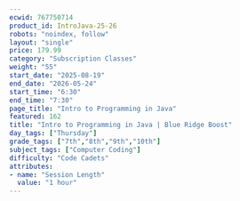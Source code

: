 ```yaml
---
ecwid: 767750714
product_id: IntroJava-25-26
robots: "noindex, follow"
layout: "single"
price: 179.99
category: "Subscription Classes"
weight: "55"
start_date: "2025-08-19"
end_date: "2026-05-24"
start_time: "6:30"
end_time: "7:30"
page_title: "Intro to Programming in Java"
featured: 162
title: "Intro to Programming in Java | Blue Ridge Boost"
day_tags: ["Thursday"]
grade_tags: ["7th","8th","9th","10th"]
subject_tags: ["Computer Coding"]
difficulty: "Code Cadets"
attributes:
- name: "Session Length"
  value: "1 hour"
---
```

